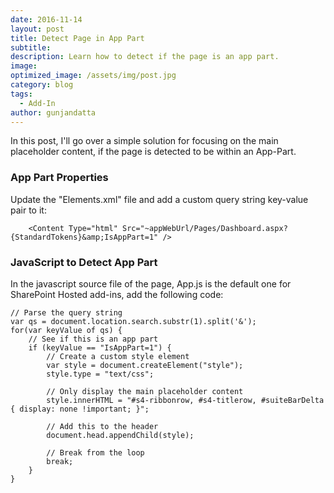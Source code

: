 ```yaml
---
date: 2016-11-14
layout: post
title: Detect Page in App Part
subtitle:
description: Learn how to detect if the page is an app part.
image:
optimized_image: /assets/img/post.jpg
category: blog
tags:
  - Add-In
author: gunjandatta
---
```


In this post, I'll go over a simple solution for focusing on the main placeholder content, if the page is detected to be within an App-Part.

### App Part Properties

Update the "Elements.xml" file and add a custom query string key-value pair to it:

```
    <Content Type="html" Src="~appWebUrl/Pages/Dashboard.aspx?{StandardTokens}&amp;IsAppPart=1" />

```

### JavaScript to Detect App Part

In the javascript source file of the page, App.js is the default one for SharePoint Hosted add-ins, add the following code:

```
// Parse the query string
var qs = document.location.search.substr(1).split('&');
for(var keyValue of qs) {
    // See if this is an app part
    if (keyValue == "IsAppPart=1") {
        // Create a custom style element
        var style = document.createElement("style");
        style.type = "text/css";

        // Only display the main placeholder content
        style.innerHTML = "#s4-ribbonrow, #s4-titlerow, #suiteBarDelta { display: none !important; }";

        // Add this to the header
        document.head.appendChild(style);

        // Break from the loop
        break;
    }
}

```
